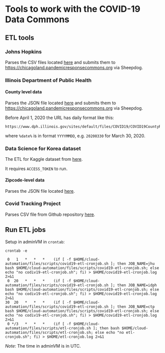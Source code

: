 # Tools to work with the COVID-19 Data Commons

## ETL tools

### Johns Hopkins

Parses the CSV files located [here](https://github.com/CSSEGISandData/COVID-19/tree/master/csse_covid_19_data/csse_covid_19_time_series) and submits them to https://chicagoland.pandemicresponsecommons.org via Sheepdog.

### Illinois Department of Public Health

#### County level data

Parses the JSON file located [here](http://www.dph.illinois.gov/sitefiles/COVIDTestResults.json) and submits them to https://chicagoland.pandemicresponsecommons.org via Sheepdog.

Before April 1, 2020 the URL has daily format like this:

    https://www.dph.illinois.gov/sites/default/files/COVID19/COVID19CountyResults%date%.json

where `%date%` is in format `YYYYMMDD`, e.g. `20200330` for March 30, 2020.

### Data Science for Korea dataset

The ETL for Kaggle dataset from [here](https://www.kaggle.com/kimjihoo/coronavirusdataset#PatientInfo.csv).

It requires `ACCESS_TOKEN` to run.

#### Zipcode-level data

Parses the JSON file located [here](http://dph.illinois.gov/sitefiles/COVIDZip.json?nocache=1).

### Covid Tracking Project

Parses CSV file from Github repository [here](https://raw.githubusercontent.com/COVID19Tracking/covid-tracking-data/master/data/states_daily_4pm_et.csv).

## Run ETL jobs

Setup in adminVM in `crontab`:

```
crontab -e
```

```
 0   1   *   *   *    (if [ -f $HOME/cloud-automation/files/scripts/covid19-etl-cronjob.sh ]; then JOB_NAME=jhu bash $HOME/cloud-automation/files/scripts/covid19-etl-cronjob.sh; else echo "no codiv19-etl-cronjob.sh"; fi) > $HOME/covid19-etl-cronjob.log 2>&1
 0  20   *   *   *    (if [ -f $HOME/cloud-automation/files/scripts/covid19-etl-cronjob.sh ]; then JOB_NAME=idph bash $HOME/cloud-automation/files/scripts/covid19-etl-cronjob.sh; else echo "no codiv19-etl-cronjob.sh"; fi) > $HOME/covid19-etl-cronjob.log 2>&1
30  20   *   *   *    (if [ -f $HOME/cloud-automation/files/scripts/covid19-etl-cronjob.sh ]; then JOB_NAME=ctp bash $HOME/cloud-automation/files/scripts/covid19-etl-cronjob.sh; else echo "no codiv19-etl-cronjob.sh"; fi) > $HOME/covid19-etl-cronjob.log 2>&1
 0 */3   *   *   *    (if [ -f $HOME/cloud-automation/files/scripts/etl-cronjob.sh ]; then bash $HOME/cloud-automation/files/scripts/etl-cronjob.sh; else echo "no etl-cronjob.sh"; fi) > $HOME/etl-cronjob.log 2>&1
```

*Note*: The time in adminVM is in UTC.
